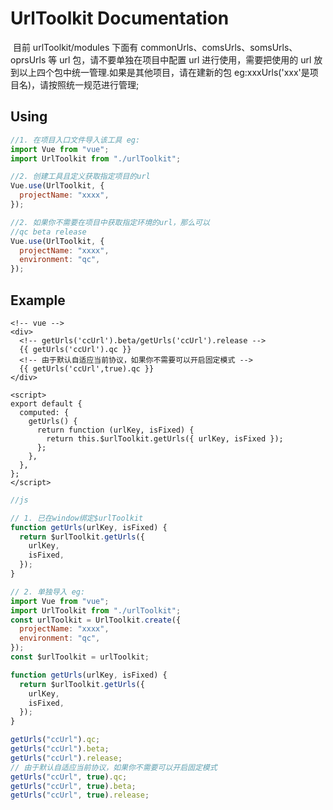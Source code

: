 # UrlToolkit Documentation

​ 目前 urlToolkit/modules 下面有 commonUrls、comsUrls、somsUrls、oprsUrls 等 url 包，请不要单独在项目中配置 url 进行使用，需要把使用的 url 放到以上四个包中统一管理.如果是其他项目，请在建新的包 eg:xxxUrls('xxx'是项目名)，请按照统一规范进行管理;

## Using

```js
//1. 在项目入口文件导入该工具 eg:
import Vue from "vue";
import UrlToolkit from "./urlToolkit";

//2. 创建工具且定义获取指定项目的url
Vue.use(UrlToolkit, {
  projectName: "xxxx",
});

//2. 如果你不需要在项目中获取指定环境的url，那么可以
//qc beta release
Vue.use(UrlToolkit, {
  projectName: "xxxx",
  environment: "qc",
});
```

## Example

```vue
<!-- vue -->
<div>
  <!-- getUrls('ccUrl').beta/getUrls('ccUrl').release -->
  {{ getUrls('ccUrl').qc }}
  <!-- 由于默认自适应当前协议，如果你不需要可以开启固定模式 -->
  {{ getUrls('ccUrl',true).qc }}
</div>

<script>
export default {
  computed: {
    getUrls() {
      return function (urlKey, isFixed) {
        return this.$urlToolkit.getUrls({ urlKey, isFixed });
      };
    },
  },
};
</script>
```

```js
//js

// 1. 已在window绑定$urlToolkit
function getUrls(urlKey, isFixed) {
  return $urlToolkit.getUrls({
    urlKey,
    isFixed,
  });
}

// 2. 单独导入 eg:
import Vue from "vue";
import UrlToolkit from "./urlToolkit";
const urlToolkit = UrlToolkit.create({
  projectName: "xxxx",
  environment: "qc",
});
const $urlToolkit = urlToolkit;

function getUrls(urlKey, isFixed) {
  return $urlToolkit.getUrls({
    urlKey,
    isFixed,
  });
}

getUrls("ccUrl").qc;
getUrls("ccUrl").beta;
getUrls("ccUrl").release;
// 由于默认自适应当前协议，如果你不需要可以开启固定模式
getUrls("ccUrl", true).qc;
getUrls("ccUrl", true).beta;
getUrls("ccUrl", true).release;
```
